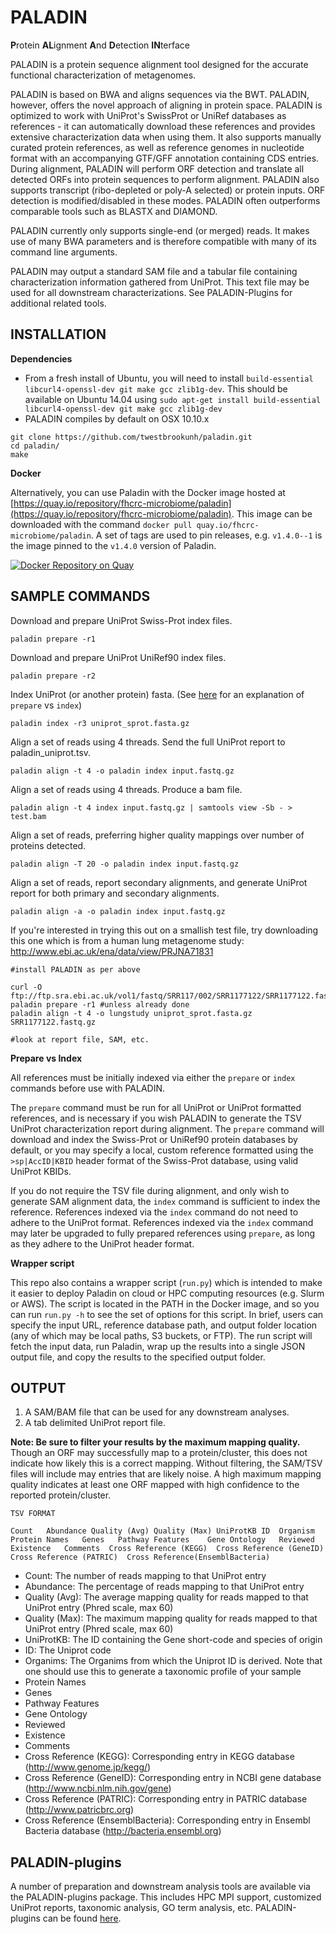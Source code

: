 # PALADIN

**P**rotein **AL**ignment **A**nd **D**etection **IN**terface

PALADIN is a protein sequence alignment tool designed for the accurate functional characterization of metagenomes.

PALADIN is based on BWA and aligns sequences via the BWT. PALADIN, however, offers the novel approach of aligning in protein space. PALADIN is optimized to work with UniProt's SwissProt or UniRef databases as references - it can automatically download these references and provides extensive characterization data when using them.  It also supports manually curated protein references, as well as reference genomes in nucleotide format with an accompanying GTF/GFF annotation containing CDS entries. During alignment, PALADIN will perform ORF detection and translate all detected ORFs into protein sequences to perform alignment. PALADIN also supports transcript (ribo-depleted or poly-A selected) or protein inputs. ORF detection is modified/disabled in these modes. PALADIN often outperforms comparable tools such as BLASTX and DIAMOND.

PALADIN currently only supports single-end (or merged) reads. It makes use of many BWA parameters and is therefore compatible with many of its command line arguments.

PALADIN may output a standard SAM file and a tabular file containing characterization information gathered from UniProt. This text file may be used for all downstream characterizations. See PALADIN-Plugins for additional related tools.


INSTALLATION
--
**Dependencies**

- From a fresh install of Ubuntu, you will need to install `build-essential libcurl4-openssl-dev git make gcc zlib1g-dev`. This should be available on Ubuntu 14.04 using `sudo apt-get install build-essential libcurl4-openssl-dev git make gcc zlib1g-dev`
- PALADIN compiles by default on OSX 10.10.x

```
git clone https://github.com/twestbrookunh/paladin.git
cd paladin/
make
```

**Docker**

Alternatively, you can use Paladin with the Docker image hosted at [https://quay.io/repository/fhcrc-microbiome/paladin](https://quay.io/repository/fhcrc-microbiome/paladin). This image can be downloaded with the command `docker pull quay.io/fhcrc-microbiome/paladin`. A set of tags are used to pin releases, e.g. `v1.4.0--1` is the image pinned to the `v1.4.0` version of Paladin. 

[![Docker Repository on Quay](https://quay.io/repository/fhcrc-microbiome/paladin/status "Docker Repository on Quay")](https://quay.io/repository/fhcrc-microbiome/paladin)

SAMPLE COMMANDS
--

Download and prepare UniProt Swiss-Prot index files.
```
paladin prepare -r1 
```
Download and prepare UniProt UniRef90 index files.
```
paladin prepare -r2 
```
Index UniProt (or another protein) fasta. (See [here](#prepare-index) for an explanation of `prepare` vs `index`)
```
paladin index -r3 uniprot_sprot.fasta.gz
```
Align a set of reads using 4 threads. Send the full UniProt report to paladin_uniprot.tsv.
```
paladin align -t 4 -o paladin index input.fastq.gz
```
Align a set of reads using 4 threads. Produce a bam file.
```
paladin align -t 4 index input.fastq.gz | samtools view -Sb - > test.bam
```
Align a set of reads, preferring higher quality mappings over number of proteins detected.
```
paladin align -T 20 -o paladin index input.fastq.gz
```
Align a set of reads, report secondary alignments, and generate UniProt report for both primary and secondary alignments.
```
paladin align -a -o paladin index input.fastq.gz
```

If you're interested in trying this out on a smallish test file, try downloading this one which is from a human lung metagenome study: http://www.ebi.ac.uk/ena/data/view/PRJNA71831


```
#install PALADIN as per above

curl -O ftp://ftp.sra.ebi.ac.uk/vol1/fastq/SRR117/002/SRR1177122/SRR1177122.fastq.gz
paladin prepare -r1 #unless already done
paladin align -t 4 -o lungstudy uniprot_sprot.fasta.gz SRR1177122.fastq.gz

#look at report file, SAM, etc.
```

**Prepare vs Index**
<a name="prepare-index"></a>

All references must be initially indexed via either the `prepare` or `index` commands before use with PALADIN.

The `prepare` command must be run for all UniProt or UniProt formatted references, and is necessary if you wish PALADIN to generate the TSV UniProt characterization report during alignment.  The `prepare` command will download and index the Swiss-Prot or UniRef90 protein databases by default, or you may specify a local, custom reference formatted using the `>sp|AccID|KBID` header format of the Swiss-Prot database, using valid UniProt KBIDs.

If you do not require the TSV file during alignment, and only wish to generate SAM alignment data, the `index` command is sufficient to index the reference.  References indexed via the `index` command do not need to adhere to the UniProt format.  References indexed via the `index` command may later be upgraded to fully prepared references using `prepare`, as long as they adhere to the UniProt header format.

**Wrapper script**

This repo also contains a wrapper script (`run.py`) which is intended to make it easier to deploy Paladin on cloud or HPC computing resources (e.g. Slurm or AWS). The script is located in the PATH in the Docker image, and so you can run `run.py -h` to see the set of options for this script. In brief, users can specify the input URL, reference database path, and output folder location (any of which may be local paths, S3 buckets, or FTP). The run script will fetch the input data, run Paladin, wrap up the results into a single JSON output file, and copy the results to the specified output folder. 

OUTPUT
--

1. A SAM/BAM file that can be used for any downstream analyses.
2. A tab delimited UniProt report file.

**Note: Be sure to filter your results by the maximum mapping quality.**  Though an ORF may successfully map to a protein/cluster, this does not indicate how likely this is a correct mapping.  Without filtering, the SAM/TSV files will include may entries that are likely noise.  A high maximum mapping quality indicates at least one ORF mapped with high confidence to the reported protein/cluster.

```
TSV FORMAT

Count	Abundance Quality (Avg) Quality (Max) UniProtKB	ID	Organism	Protein Names	Genes	Pathway	Features	Gene Ontology	Reviewed	Existence	Comments  Cross Reference (KEGG)  Cross Reference (GeneID)  Cross Reference (PATRIC)  Cross Reference(EnsemblBacteria)
```

- Count: The number of reads mapping to that UniProt entry
- Abundance: The percentage of reads mapping to that UniProt entry
- Quality (Avg): The average mapping quality for reads mapped to that UniProt entry (Phred scale, max 60)
- Quality (Max): The maximum mapping quality for reads mapped to that UniProt entry (Phred scale, max 60)
- UniProtKB: The ID containing the Gene short-code and species of origin
- ID: The Uniprot code
- Organims: The Organims from which the Uniprot ID is derived. Note that one should use this to generate a taxonomic profile of your sample
- Protein Names
- Genes
- Pathway	Features
- Gene Ontology
- Reviewed
- Existence
- Comments
- Cross Reference (KEGG): Corresponding entry in KEGG database (http://www.genome.jp/kegg/)
- Cross Reference (GeneID): Corresponding entry in NCBI gene database (http://www.ncbi.nlm.nih.gov/gene)
- Cross Reference (PATRIC): Corresponding entry in PATRIC database (http://www.patricbrc.org)
- Cross Reference (EnsemblBacteria): Corresponding entry in Ensembl Bacteria database (http://bacteria.ensembl.org)

PALADIN-plugins
--
A number of preparation and downstream analysis tools are available via the PALADIN-plugins package.  This includes HPC MPI support, customized UniProt reports, taxonomic analysis, GO term analysis, etc.  PALADIN-plugins can be found [here](https://github.com/twestbrookunh/paladin-plugins/).
